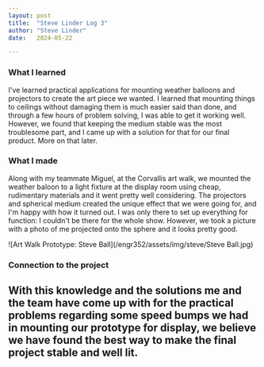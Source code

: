 ```yaml
---
layout: post
title:  "Steve Linder Log 3"
author: "Steve Linder"
date:   2024-05-22

---
```


### What I learned
I've learned practical applications for mounting weather balloons and projectors to create the art piece we wanted. I learned that mounting things to ceilings without damaging them is much easier said than done, and through a few hours of problem solving, I was able to get it working well. However, we found that keeping the medium stable was the most troublesome part, and I came up with a solution for that for our final product. More on that later.

### What I made
Along with my teammate Miguel, at the Corvallis art walk, we mounted the weather baloon to a light fixture at the display room using cheap, rudimentary materials and it went pretty well considering. The projectors and spherical medium created the unique effect that we were going for, and I'm happy with how it turned out. I was only there to set up everything for function: I couldn't be there for the whole show. However, we took a picture with a photo of me projected onto the sphere and it looks pretty good.

![Art Walk Prototype: Steve Ball](/engr352/assets/img/steve/Steve Ball.jpg)

### Connection to the project
With this knowledge and the solutions me and the team have come up with for the practical problems regarding some speed bumps we had in mounting our prototype for display, we believe we have found the best way to make the final project stable and well lit.
---
